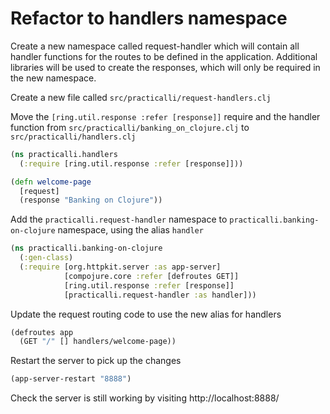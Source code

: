 # Refactor to handlers namespace
Create a new namespace called request-handler which will contain all handler functions for the routes to be defined in the application.  Additional libraries will be used to create the responses, which will only be required in the new namespace.


Create a new file called `src/practicalli/request-handlers.clj`

<!-- Using `clj-new` command line tool -->

<!-- ```shell -->
<!-- clojure -R:new -m clj-new.generate ns=practicalli.request-handler -->
<!-- ``` -->

Move the  `[ring.util.response :refer [response]]` require and the handler function from `src/practicalli/banking_on_clojure.clj` to `src/practicalli/handlers.clj`

```clojure
(ns practicalli.handlers
  (:require [ring.util.response :refer [response]]))
```

```clojure
(defn welcome-page
  [request]
  (response "Banking on Clojure"))
```


Add the `practicalli.request-handler` namespace to `practicalli.banking-on-clojure` namespace, using the alias `handler`

```clojure
(ns practicalli.banking-on-clojure
  (:gen-class)
  (:require [org.httpkit.server :as app-server]
            [compojure.core :refer [defroutes GET]]
            [ring.util.response :refer [response]]
            [practicalli.request-handler :as handler]))
```

Update the request routing code to use the new alias for handlers

```clojure
(defroutes app
  (GET "/" [] handlers/welcome-page))
```

Restart the server to pick up the changes

```clojure
(app-server-restart "8888")
```

Check the server is still working by visiting http://localhost:8888/
